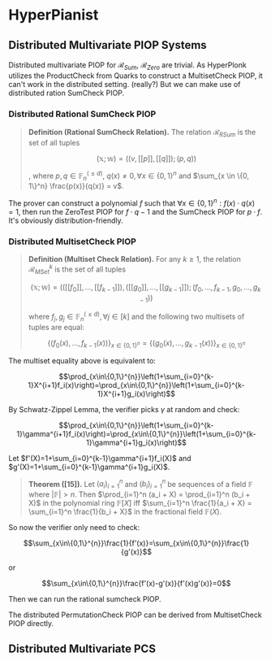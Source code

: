 # HyperPianist

## Distributed Multivariate PIOP Systems

Distributed multivariate PIOP for $\mathcal R_{Sum}$, $\mathcal R_{Zero}$ are trivial. As HyperPlonk utilizes the ProductCheck from Quarks to construct a MultisetCheck PIOP, it can't work in the distributed setting. (really?) But we can make use of distributed ration SumCheck PIOP.

### Distributed Rational SumCheck PIOP

> **Definition (Rational SumCheck Relation).** The relation $\mathcal{R}_{RSum}$ is the set of all tuples 
> 
> $$(\mathbb{x}; \mathbb{w}) = ((v, [[p]], [[q]]); (p, q))$$
>
> , where $p, q \in \mathbb{F}_n^{(\le d)}$, $q(x) \ne 0, \forall x \in \{0, 1\}^n$ and $\sum_{x \in \{0, 1\}^n} \frac{p(x)}{q(x)} = v$.

The prover can construct a polynomial $f$ such that $\forall x\in\{0,1\}^{n}:f(x)\cdot q(x)=1$, then run the ZeroTest PIOP for $f\cdot q-1$ and the SumCheck PIOP for $p\cdot f$. It's obviously distribution-friendly.

### Distributed MultisetCheck PIOP

> **Definition (Multiset Check Relation).** For any $k \ge 1$, the relation $\mathcal{R}_{MSet}^k$ is the set of all tuples
> 
> $$(\mathbb{x}; \mathbb{w}) = (([[f_0]], \dots, [[f_{k-1}]]), ([[g_0]], \dots, [[g_{k-1}]]); (f_0, \dots, f_{k-1}, g_0, \dots, g_{k-1}))$$
>
> where $f_j, g_j \in \mathbb{F}_n^{(\le d)}, \forall j \in [k]$ and the following two multisets of tuples are equal:
>
> $$\left\{\left(f_0(x), \dots, f_{k-1}(x)\right)\right\}_{x \in \{0, 1\}^n} = \left\{\left(g_0(x), \dots, g_{k-1}(x)\right)\right\}_{x \in \{0, 1\}^n}$$

The multiset equality above is equivalent to:

$$\prod_{x\in\{0,1\}^{n}}\left(1+\sum_{i=0}^{k-1}X^{i+1}f_i(x)\right)=\prod_{x\in\{0,1\}^{n}}\left(1+\sum_{i=0}^{k-1}X^{i+1}g_i(x)\right)$$

By Schwatz-Zippel Lemma, the verifier picks $\gamma$ at random and check:

$$\prod_{x\in\{0,1\}^{n}}\left(1+\sum_{i=0}^{k-1}\gamma^{i+1}f_i(x)\right)=\prod_{x\in\{0,1\}^{n}}\left(1+\sum_{i=0}^{k-1}\gamma^{i+1}g_i(x)\right)$$

Let $f'(X)=1+\sum_{i=0}^{k-1}\gamma^{i+1}f_i(X)$ and $g'(X)=1+\sum_{i=0}^{k-1}\gamma^{i+1}g_i(X)$.

> **Theorem (\[15\]).** Let $(a_i)_{i=1}^n$ and $(b_i)_{i=1}^n$ be sequences of a field $\mathbb{F}$ where $|\mathbb{F}| > n$. Then $\prod_{i=1}^n (a_i + X) = \prod_{i=1}^n (b_i + X)$ in the polynomial ring $\mathbb{F}[X]$ iff $\sum_{i=1}^n \frac{1}{a_i + X} = \sum_{i=1}^n \frac{1}{b_i + X}$ in the fractional field $\mathbb{F}(X)$.

So now the verifier only need to check:

$$\sum_{x\in\{0,1\}^{n}}\frac{1}{f'(x)}=\sum_{x\in\{0,1\}^{n}}\frac{1}{g'(x)}$$

or

$$\sum_{x\in\{0,1\}^{n}}\frac{f'(x)-g'(x)}{f'(x)g'(x)}=0$$

Then we can run the rational sumcheck PIOP.

The distributed PermutationCheck PIOP can be derived from MultisetCheck PIOP directly.

## Distributed Multivariate PCS
